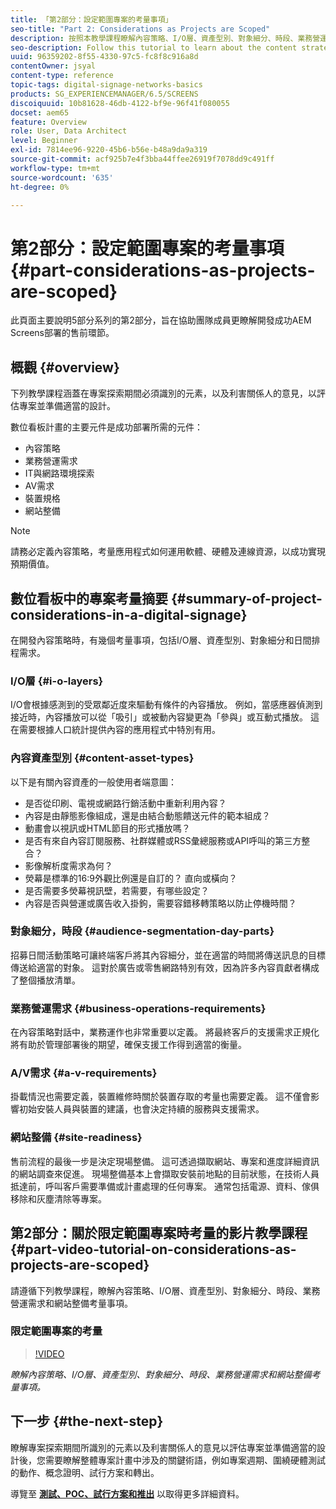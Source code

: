 ```yaml
---
title: 「第2部分：設定範圍專案的考量事項」
seo-title: "Part 2: Considerations as Projects are Scoped"
description: 按照本教學課程瞭解內容策略、I/O層、資產型別、對象細分、時段、業務營運需求和網站整備考量事項。
seo-description: Follow this tutorial to learn about the content strategy, I/O layers, asset types, audience segmentation, day parts, business operations requirements, and site readiness considerations.
uuid: 96359202-8f55-4330-97c5-fc8f8c916a8d
contentOwner: jsyal
content-type: reference
topic-tags: digital-signage-networks-basics
products: SG_EXPERIENCEMANAGER/6.5/SCREENS
discoiquuid: 10b81628-46db-4122-bf9e-96f41f080055
docset: aem65
feature: Overview
role: User, Data Architect
level: Beginner
exl-id: 7814ee96-9220-45b6-b56e-b48a9da9a319
source-git-commit: acf925b7e4f3bba44ffee26919f7078dd9c491ff
workflow-type: tm+mt
source-wordcount: '635'
ht-degree: 0%

---
```


# 第2部分：設定範圍專案的考量事項 {#part-considerations-as-projects-are-scoped}

此頁面主要說明5部分系列的第2部分，旨在協助團隊成員更瞭解開發成功AEM Screens部署的售前環節。

## 概觀 {#overview}

下列教學課程涵蓋在專案探索期間必須識別的元素，以及利害關係人的意見，以評估專案並準備適當的設計。

數位看板計畫的主要元件是成功部署所需的元件：

* 內容策略
* 業務營運需求
* IT與網路環境探索
* AV需求
* 裝置規格
* 網站整備

>[!NOTE]
>
>請務必定義內容策略，考量應用程式如何運用軟體、硬體及連線資源，以成功實現預期價值。

## 數位看板中的專案考量摘要  {#summary-of-project-considerations-in-a-digital-signage}

在開發內容策略時，有幾個考量事項，包括I/O層、資產型別、對象細分和日間排程需求。

### I/O層 {#i-o-layers}

I/O會根據感測到的受眾鄰近度來驅動有條件的內容播放。 例如，當感應器偵測到接近時，內容播放可以從「吸引」或被動內容變更為「參與」或互動式播放。 這在需要根據人口統計提供內容的應用程式中特別有用。

### 內容資產型別 {#content-asset-types}

以下是有關內容資產的一般使用者端意圖：

* 是否從印刷、電視或網路行銷活動中重新利用內容？
* 內容是由靜態影像組成，還是由結合動態饋送元件的範本組成？
* 動畫會以視訊或HTML節目的形式播放嗎？
* 是否有來自內容訂閱服務、社群媒體或RSS彙總服務或API呼叫的第三方整合？
* 影像解析度需求為何？
* 熒幕是標準的16:9外觀比例還是自訂的？ 直向或橫向？
* 是否需要多熒幕視訊壁，若需要，有哪些設定？
* 內容是否與營運或廣告收入掛鉤，需要容錯移轉策略以防止停機時間？

### 對象細分，時段 {#audience-segmentation-day-parts}

招募日間活動策略可讓終端客戶將其內容細分，並在適當的時間將傳送訊息的目標傳送給適當的對象。 這對於廣告或零售網路特別有效，因為許多內容貢獻者構成了整個播放清單。

### 業務營運需求 {#business-operations-requirements}

在內容策略對話中，業務運作也非常重要以定義。 將最終客戶的支援需求正規化將有助於管理部署後的期望，確保支援工作得到適當的衡量。

### A/V需求 {#a-v-requirements}

掛載情況也需要定義，裝置維修時關於裝置存取的考量也需要定義。 這不僅會影響初始安裝人員與裝置的建議，也會決定持續的服務與支援需求。

### 網站整備 {#site-readiness}

售前流程的最後一步是決定現場整備。 這可透過擷取網站、專案和進度詳細資訊的網站調查來促進。 現場整備基本上會擷取安裝前地點的目前狀態，在技術人員抵達前，呼叫客戶需要準備或計畫處理的任何專案。 通常包括電源、資料、傢俱移除和灰塵清除等專案。

## 第2部分：關於限定範圍專案時考量的影片教學課程 {#part-video-tutorial-on-considerations-as-projects-are-scoped}

請遵循下列教學課程，瞭解內容策略、I/O層、資產型別、對象細分、時段、業務營運需求和網站整備考量事項。

### 限定範圍專案的考量

>[!VIDEO](https://video.tv.adobe.com/v/28380)

*瞭解內容策略、I/O層、資產型別、對象細分、時段、業務營運需求和網站整備考量事項。*

## 下一步 {#the-next-step}

瞭解專案探索期間所識別的元素以及利害關係人的意見以評估專案並準備適當的設計後，您需要瞭解整體專案計畫中涉及的關鍵術語，例如專案週期、圍繞硬體測試的動作、概念證明、試行方案和轉出。

導覽至 **[測試、POC、試行方案和推出](testing-pocs-pilots-rollouts.md)** 以取得更多詳細資料。
